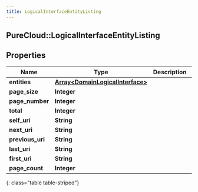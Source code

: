 ```yaml
---
title: LogicalInterfaceEntityListing
---
```

## PureCloud::LogicalInterfaceEntityListing

## Properties

|Name | Type | Description | Notes|
|------------ | ------------- | ------------- | -------------|
| **entities** | [**Array&lt;DomainLogicalInterface&gt;**](DomainLogicalInterface.html) |  | [optional] |
| **page_size** | **Integer** |  | [optional] |
| **page_number** | **Integer** |  | [optional] |
| **total** | **Integer** |  | [optional] |
| **self_uri** | **String** |  | [optional] |
| **next_uri** | **String** |  | [optional] |
| **previous_uri** | **String** |  | [optional] |
| **last_uri** | **String** |  | [optional] |
| **first_uri** | **String** |  | [optional] |
| **page_count** | **Integer** |  | [optional] |
{: class="table table-striped"}


